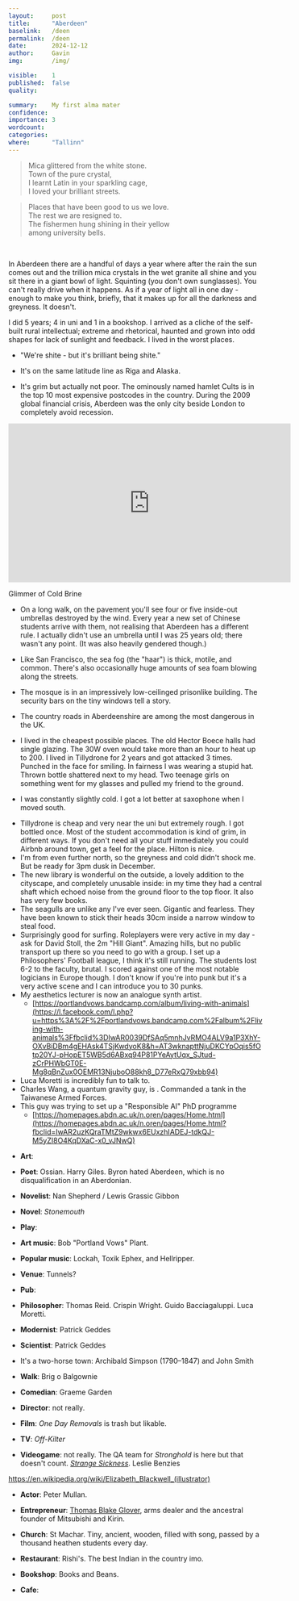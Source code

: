 ```yaml
---
layout:     post
title:      "Aberdeen"
baselink:   /deen
permalink:  /deen
date:       2024-12-12
author:     Gavin   
img:        /img/

visible:    1
published:  false
quality:    

summary:    My first alma mater
confidence: 
importance: 3
wordcount:  
categories: 
where:      "Tallinn"
---
```


> Mica glittered from the white stone.<br>Town of the pure crystal,<br>I learnt Latin in your sparkling cage,<br>I loved your brilliant streets.<br>

> Places that have been good to us we love.<br>The rest we are resigned to.<br>The fishermen hung shining in their yellow<br>among university bells.

<br>

In Aberdeen there are a handful of days a year where after the rain the sun comes out and the trillion mica crystals in the wet granite all shine and you sit there in a giant bowl of light. Squinting (you don't own sunglasses). You can't really drive when it happens. As if a year of light all in one day - enough to make you think, briefly, that it makes up for all the darkness and greyness. It doesn't.

I did 5 years; 4 in uni and 1 in a bookshop. I arrived as a cliche of the self-built rural intellectual; extreme and rhetorical, haunted and grown into odd shapes for lack of sunlight and feedback. I lived in the worst places.

* "We're shite - but it's brilliant being shite."

* It's on the same latitude line as Riga and Alaska.

* It's grim but actually not poor. The ominously named hamlet Cults is in the top 10 most expensive postcodes in the country. During the 2009 global financial crisis, Aberdeen was the only city beside London to completely avoid recession.

<iframe width="560" height="315" src="https://www.youtube.com/embed/PE6RH7APXfw?si=AZx50SbCOjQYnSUt" title="YouTube video player" frameborder="0" allow="accelerometer; autoplay; clipboard-write; encrypted-media; gyroscope; picture-in-picture; web-share" referrerpolicy="strict-origin-when-cross-origin" allowfullscreen></iframe>

<br>

Glimmer of Cold Brine


* On a long walk, on the pavement you'll see four or five inside-out umbrellas destroyed by the wind. Every year a new set of Chinese students arrive with them, not realising that Aberdeen has a different rule. I actually didn't use an umbrella until I was 25 years old; there wasn't any point. (It was also heavily gendered though.)

* Like San Francisco, the sea fog (the "haar") is thick, motile, and common. There's also occasionally huge amounts of sea foam blowing along the streets.

* The mosque is in an impressively low-ceilinged prisonlike building. The security bars on the tiny windows tell a story. 

* The country roads in Aberdeenshire are among the most dangerous in the UK.

* I lived in the cheapest possible places. The old Hector Boece halls had single glazing. The 30W oven would take more than an hour to heat up to 200. I lived in Tillydrone for 2 years and got attacked 3 times. Punched in the face for smiling. In fairness I was wearing a stupid hat. Thrown bottle shattered next to my head. Two teenage girls on something went for my glasses and pulled my friend to the ground. 

* I was constantly slightly cold. I got a lot better at saxophone when I moved south.

- Tillydrone is cheap and very near the uni but extremely rough. I got bottled once. Most of the student accommodation is kind of grim, in different ways. If you don't need all your stuff immediately you could Airbnb around town, get a feel for the place. Hilton is nice.
- I'm from even further north, so the greyness and cold didn't shock me. But be ready for 3pm dusk in December.
- The new library is wonderful on the outside, a lovely addition to the cityscape, and completely unusable inside: in my time they had a central shaft which echoed noise from the ground floor to the top floor. It also has very few books.
- The seagulls are unlike any I've ever seen. Gigantic and fearless. They have been known to stick their heads 30cm inside a narrow window to steal food.
- Surprisingly good for surfing. Roleplayers were very active in my day - ask for David Stoll, the 2m "Hill Giant". Amazing hills, but no public transport up there so you need to go with a group. I set up a Philosophers' Football league, I think it's still running. The students lost 6-2 to the faculty, brutal. I scored against one of the most notable logicians in Europe though. I don't know if you're into punk but it's a very active scene and I can introduce you to 30 punks.
- My aesthetics lecturer is now an analogue synth artist.
    - [https://portlandvows.bandcamp.com/album/living-with-animals](https://l.facebook.com/l.php?u=https%3A%2F%2Fportlandvows.bandcamp.com%2Falbum%2Fliving-with-animals%3Ffbclid%3DIwAR0039DfSAq5mnhJvRMO4ALV9a1P3XhY-OXvBiDBm4gEHAsk4TSjKwdyoK8&h=AT3wknapttNjuDKCYpOqis5fOtp20YJ-pHopET5WB5d6ABxq94P81PYeAytUqx_SJtud-zCrPHWbGT0E-Mg8qBnZux0OEMR13NjuboO88kh8_D77eRxQ79xbb94)
- Luca Moretti is incredibly fun to talk to.
- Charles Wang, a quantum gravity guy, is . Commanded a tank in the Taiwanese Armed Forces.
- This guy was trying to set up a "Responsible AI" PhD programme
    - [https://homepages.abdn.ac.uk/n.oren/pages/Home.html](https://homepages.abdn.ac.uk/n.oren/pages/Home.html?fbclid=IwAR2uzKQraTMtZ9wkwx6EUxzhIADEJ-tdkQJ-M5yZI8O4KqDXaC-x0_vJNwQ)


* **Art**: 

* **Poet**: Ossian. Harry Giles. Byron hated Aberdeen, which is no disqualification in an Aberdonian.

* **Novelist**: Nan Shepherd / Lewis Grassic Gibbon

* **Novel**: _Stonemouth_

* **Play**: 

* **Art music**: Bob "Portland Vows" Plant. 

* **Popular music**: Lockah, Toxik Ephex, and Hellripper.

* **Venue**: Tunnels?

* **Pub**: 

* **Philosopher**: Thomas Reid. Crispin Wright. Guido Bacciagaluppi. Luca Moretti.

* **Modernist**: Patrick Geddes 

* **Scientist**: Patrick Geddes 

* It's a two-horse town: Archibald Simpson (1790–1847) and John Smith 

* **Walk**: Brig o Balgownie

* **Comedian**: Graeme Garden

* **Director**: not really.

* **Film**: _One Day Removals_ is trash but likable.

* **TV**: _Off-Kilter_

* **Videogame**: not really. The QA team for _Stronghold_ is here but that doesn't count. _[Strange Sickness](https://common-profyt-games.itch.io/strange-sickness)_. Leslie Benzies

https://en.wikipedia.org/wiki/Elizabeth_Blackwell_(illustrator)

* **Actor**: Peter Mullan.

* **Entrepreneur**: [Thomas Blake Glover](https://en.wikipedia.org/wiki/Thomas_Blake_Glover), arms dealer and the ancestral founder of Mitsubishi and Kirin.

* **Church**: St Machar. Tiny, ancient, wooden, filled with song, passed by a thousand heathen students every day.

* **Restaurant**: Rishi's. The best Indian in the country imo.

* **Bookshop**: Books and Beans.

* **Cafe**: 
